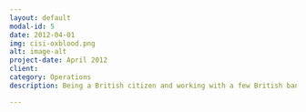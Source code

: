 ```yaml
---
layout: default
modal-id: 5
date: 2012-04-01
img: cisi-oxblood.png
alt: image-alt
project-date: April 2012
client: 
category: Operations
description: Being a British citizen and working with a few British banks in London, Chennai, Gurgoan, Pune, and Singapore, it became critical for me to service their operations staff.  I've passed and taught many of the CISI modules; I'm now a Chartered Member of the CISI.

---
```

